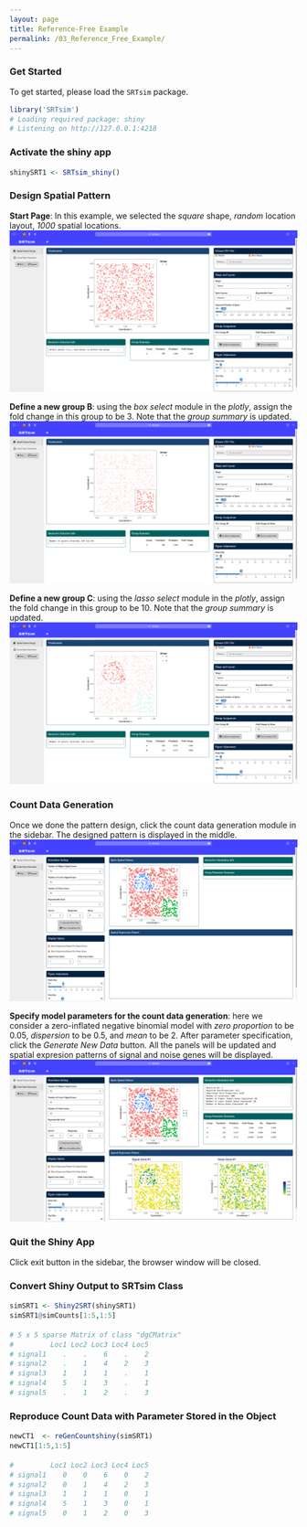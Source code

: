 ```yaml
---
layout: page
title: Reference-Free Example
permalink: /03_Reference_Free_Example/
---
```


### Get Started 

To get started, please load the `SRTsim` package.

```R
library('SRTsim')
# Loading required package: shiny
# Listening on http://127.0.0.1:4218
```

### Activate the shiny app
```R
shinySRT1 <- SRTsim_shiny()
```

### Design Spatial Pattern
**Start Page**: In this example, we selected the *square* shape, *random* location layout, *1000* spatial locations. 
![shiny1](shiny1.png)

**Define a new group B**: using the *box select* module in the *plotly*, assign the fold change in this group to be 3. Note that the *group summary* is updated.
![shiny2](shiny2.png)

**Define a new group C**: using the *lasso select* module in the *plotly*, assign the fold change in this group to be 10. Note that the *group summary* is updated.
![shiny3](shiny3.png)


### Count Data Generation
Once we done the pattern design, click the count data generation module in the sidebar. The designed pattern is displayed in the middle. 
![shiny4](shiny4.png)

**Specify model parameters for the count data generation**: here we consider a zero-inflated negative binomial model with *zero proportion* to be 0.05, *dispersion* to be 0.5, and *mean* to be 2. After parameter specification, click the *Generate New Data* button. All the panels will be updated and spatial expresion patterns of signal and noise genes will be displayed. 
![shiny5](shiny5.png)


### Quit the Shiny App
Click exit button in the sidebar, the browser window will be closed. 

### Convert Shiny Output to SRTsim Class
```R
simSRT1 <- Shiny2SRT(shinySRT1)
simSRT1@simCounts[1:5,1:5]

# 5 x 5 sparse Matrix of class "dgCMatrix"
#         Loc1 Loc2 Loc3 Loc4 Loc5
# signal1    .    .    6    .    2
# signal2    .    1    4    2    3
# signal3    1    1    1    .    1
# signal4    5    1    3    .    1
# signal5    .    1    2    .    3
```

### Reproduce Count Data with Parameter Stored in the Object
```R
newCT1  <- reGenCountshiny(simSRT1)
newCT1[1:5,1:5]

#         Loc1 Loc2 Loc3 Loc4 Loc5
# signal1    0    0    6    0    2
# signal2    0    1    4    2    3
# signal3    1    1    1    0    1
# signal4    5    1    3    0    1
# signal5    0    1    2    0    3
```



